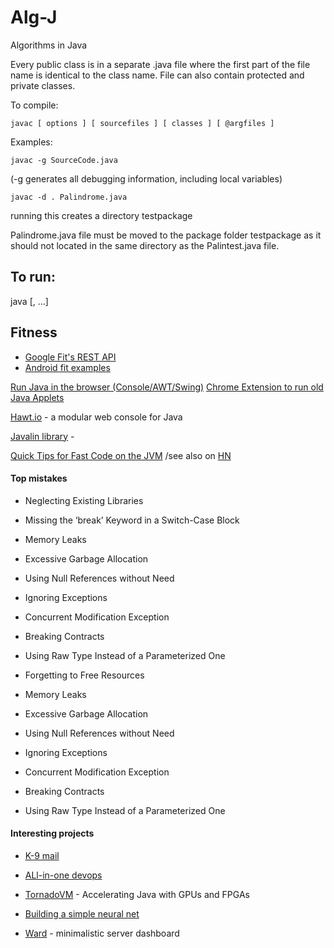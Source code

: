Alg-J
=====

Algorithms in Java

Every public class is in a separate .java file where the first part 
of the file name is identical to the class name. File can also
contain protected and private classes.

To compile:

    javac [ options ] [ sourcefiles ] [ classes ] [ @argfiles ]

Examples:

    javac -g SourceCode.java
(-g  generates all debugging information, including local variables)

    javac -d . Palindrome.java
running this creates a directory testpackage

Palindrome.java file must be moved to the package folder testpackage as
it should not located in the same directory as the Palintest.java file. 

## To run:
java <class with main method to run> [<command line args>, ...] 

## Fitness
+ [Google Fit's REST API](https://developers.google.com/fit/rest/)
+ [Android fit examples](https://github.com/googlesamples/android-fit)


[Run Java in the browser (Console/AWT/Swing)](http://javafiddle.leaningtech.com/)
[Chrome Extension to run old Java Applets](http://dogfeathers.com/java/octicos.html)

[Hawt.io](http://hawt.io/) - a modular web console for Java


[Javalin library](https://javalin.io/news/javalin-1.0.0-stable.html) - 


[Quick Tips for Fast Code on the JVM](https://gist.github.com/djspiewak/464c11307cabc80171c90397d4ec34ef) /see also on [HN](https://news.ycombinator.com/item?id=16039943)

#### Top mistakes

+ Neglecting Existing Libraries
+ Missing the ‘break’ Keyword in a Switch-Case Block
+ Memory Leaks
+ Excessive Garbage Allocation
+ Using Null References without Need
+ Ignoring Exceptions
+ Concurrent Modification Exception
+ Breaking Contracts
+ Using Raw Type Instead of a Parameterized One

+ Forgetting to Free Resources
+ Memory Leaks
+ Excessive Garbage Allocation
+ Using Null References without Need
+ Ignoring Exceptions
+ Concurrent Modification Exception
+ Breaking Contracts
+ Using Raw Type Instead of a Parameterized One



#### Interesting projects

+ [K-9 mail](https://github.com/k9mail/k-9)
+ [ALl-in-one devops](https://github.com/theonedev/onedev)

+ [TornadoVM](https://www.infoq.com/articles/tornadovm-java-gpu-fpga/) - Accelerating Java with GPUs and FPGAs

+ [Building a simple neural net](https://smalldata.tech/blog/2016/05/03/building-a-simple-neural-net-in-java)

+ [Ward](https://github.com/B-Software/Ward) - minimalistic server dashboard
